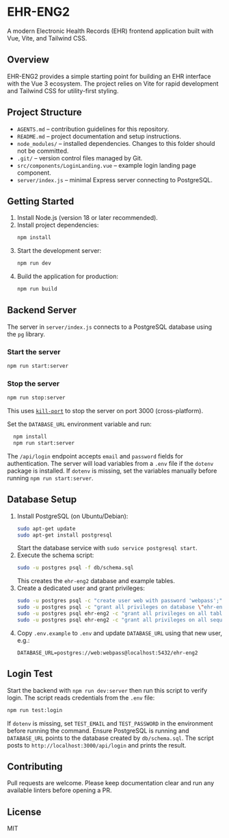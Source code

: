# EHR-ENG2

A modern Electronic Health Records (EHR) frontend application built with Vue, Vite, and Tailwind CSS.

## Overview

EHR-ENG2 provides a simple starting point for building an EHR interface with the Vue 3 ecosystem. The project relies on Vite for rapid development and Tailwind CSS for utility-first styling.

## Project Structure

- `AGENTS.md` – contribution guidelines for this repository.
- `README.md` – project documentation and setup instructions.
- `node_modules/` – installed dependencies. Changes to this folder should not be committed.
- `.git/` – version control files managed by Git.
- `src/components/LoginLanding.vue` – example login landing page component.
- `server/index.js` – minimal Express server connecting to PostgreSQL.

## Getting Started

1. Install Node.js (version 18 or later recommended).
2. Install project dependencies:
   ```bash
   npm install
   ```
3. Start the development server:
   ```bash
   npm run dev
   ```
4. Build the application for production:
   ```bash
   npm run build
   ```

## Backend Server

The server in `server/index.js` connects to a PostgreSQL database using the `pg` library.

### Start the server
```bash
npm run start:server
```

### Stop the server
```bash
npm run stop:server
```
This uses [`kill-port`](https://www.npmjs.com/package/kill-port) to stop the server on port 3000 (cross-platform).

Set the `DATABASE_URL` environment variable and run:

```bash
  npm install
  npm run start:server
```

The `/api/login` endpoint accepts `email` and `password` fields for authentication.
The server will load variables from a `.env` file if the `dotenv` package is installed. If `dotenv` is missing, set the variables manually before running `npm run start:server`.

## Database Setup

1. Install PostgreSQL (on Ubuntu/Debian):
   ```bash
   sudo apt-get update
   sudo apt-get install postgresql
   ```
   Start the database service with `sudo service postgresql start`.
2. Execute the schema script:
   ```bash
   sudo -u postgres psql -f db/schema.sql
   ```
   This creates the `ehr-eng2` database and example tables.
3. Create a dedicated user and grant privileges:
   ```bash
   sudo -u postgres psql -c "create user web with password 'webpass';"
   sudo -u postgres psql -c "grant all privileges on database \"ehr-eng2\" to web;"
   sudo -u postgres psql ehr-eng2 -c "grant all privileges on all tables in schema public to web;"
   sudo -u postgres psql ehr-eng2 -c "grant all privileges on all sequences in schema public to web;"
   ```
4. Copy `.env.example` to `.env` and update `DATABASE_URL` using that new user, e.g.:
   ```
   DATABASE_URL=postgres://web:webpass@localhost:5432/ehr-eng2
   ```

## Login Test

Start the backend with `npm run dev:server` then run this script to verify
login. The script reads
credentials from the `.env` file:

```bash
npm run test:login
```

If `dotenv` is missing, set `TEST_EMAIL` and `TEST_PASSWORD` in the environment before running the command. Ensure PostgreSQL is running and `DATABASE_URL` points to the database created by `db/schema.sql`.
The script posts to `http://localhost:3000/api/login` and prints the result.


## Contributing

Pull requests are welcome. Please keep documentation clear and run any available linters before opening a PR.

## License

MIT
